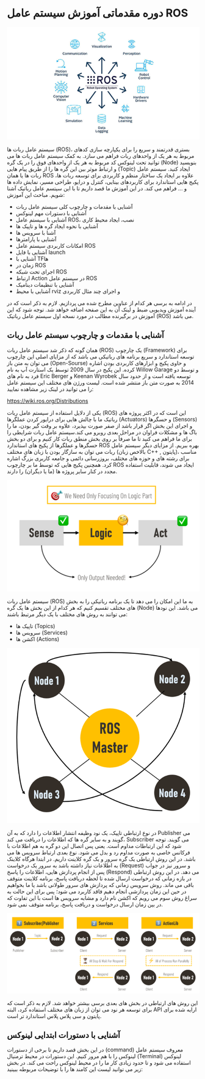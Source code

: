 # دوره مقدماتی آموزش سیستم عامل ROS

![تصویر معرفی سیستم عامل ربات](image.png)

سیستم عامل ربات ها (ROS)، بستری قدرتمند و سریع را برای یکپارچه سازی کدهای مربوط به هر یک از واحدهای ربات فراهم می سازد. به کمک سیستم عامل ربات ها می توانید تحت لینوکس کد مربوط به هر یک از واحدهای فوق را در یک گره (Node) بنویسید و ارتباط موثر بین این گره ها را از طریق پیام هایی (Topic) ایجاد کنید. سیستم عامل ربات ها یا همان ROS علاوه بر ایجاد یک ساختار منظم و کاربردی برای توسعه ربات ها، پکیج هایی استاندارد برای کاربردهای بینایی، کنترل و درایو، طراحی مسیر، نمایش داده ها و ... فراهم می کند. در این آموزش ما قصد داریم تا با این سیتسم عامل رباتیک آشنا شویم. مباحث این آموزش:

- آشنایی با مقدمات و چارچوب کلی سیستم عامل ربات
- آشنایی با دستورات مهم لینوکس
- آشنایی با سیستم عامل ROS، نصب، ایجاد محیط کاری
- آشنایی با نحوه ایجاد گره ها و تاپیک ها
- آشنا با سرویس ها
- آشنایی با پارامترها
- امکانات کاربردی سیستم عامل ROS
- آشنایی با فایل launch
- آشنایی با TFها
- زمان در ROS
- اجرای تحت شبکه ROS
- ارتباط Action در سیستم عامل ROS
- آشنایی با تنظیمات دینامیک
- آشنایی با محیط rviz و اجرای چند مثال کاربردی

در ادامه به برسی هر کدام از عناوین مطرح شده می پردازیم. لازم به ذکر است که در آینده آموزش ویدیویی ضبط و لینک آن به این صفحه اضافه خواهد شد. توجه شود که این آموزش در برگیرنده مطالب در مورد نسخه اول سیستم عامل رباتیک (ROS) می باشد.

## آشنایی با مقدمات و چارچوب سیستم عامل ربات

همان گونه که ذکر شد سیستم عامل ربات (ROS) یک چارچوب (Framework) برای توسعه استاندارد و سریع برنامه های رباتیکی می باشد که از مزایای اصلی این چارچوب می توان به متن باز (Open-Sourse) و حاوی پکیج و ابزارهای کاربردی بودن اشاره کرده. این پکیج در سال 2009 توسط یک استارت آپ به نام Willow Garage و توسط دو فرد به نام های Eric Berger و Keenan Wyrobek توسعه یافته است و از حدود سال 2014 به صورت متن باز منتشر شده است. لیست ورژن های مختلف این سیستم عامل را می توانید در لینک زیر مشاهده نمایید:

https://wiki.ros.org/Distributions

یکی از دلایل استفاده از سیستم عامل ربات (ROS) این است که در اکثر پروژه های رباتیک ما با چالش هایی برای درایور کردن عملگرها (Actuators) و حسگرها (Sensors) و اجرای این بخش اگر قرار باشد از صفر صورت بپذیرد، علاوه بر وقت گیر بودن، ما را باگ ها و مشکلات فراوان در مراحل بعدی روبرو می کند.سیستم عامل ربات شرایطی را برای ما فراهم می کنید تا ما صرفاً بر روی بخش منطق ربات کار کنیم و برای دو بخش حسگرها و عملگرها از پکیج های استاندارد ROS بهره ببریم. از مزایای دیگر سیستم عامل ربات می توان به سازگار بودن با زبان های مختلف (بالاخص زبان C++ , پایتون)، مناسب برای رشته های و حوزه های مختلف، بروزرسانی دائمی و جامعه کاربری بزرگ اشاره کرد. همچنین پکیج هایی که توسط ما بر چارچوب ROS ایجاد می شوند، قابلیت استفاده مجدد در کنار سایر پروژه ها (ما یا دیگران) را دارند.

![تصویر ساختار کلی ربات](image-1.png)

سیستم عامل ربات (ROS) به ما این امکان را می دهد تا یک برنامه رباتیکی را به بخش های مختلف تقسیم کنیم که هر کدام از این بخش ها یک گره (Node) می باشد. این نودها می توانند به روش های مختلف با یک دیگر مرتبط باشند:

- تاپیک ها (Topics)
- سرویس ها (Services)
- اکشن ها (Actions)

![نودها در  سیستم عامل ربات](image-2.png)

در نوع ارتباطی تاپیک، یک نود وظیفه انتشار اطلاعات را دارد که به آن Publisher می گویند و به سایر گره ها که اطلاعات را دریافت می کند، Subscriber می گویند. توجه شود که این ارتباطات مداوم است. یعنی پس اتصال این دو گره به هم اطلاعات با فرکانس خاصی به صورت مداوم رد و بدل می شود. نوع بعدی ارتباط سرویس ها می باشد. در این روش ارتباطی یک گره سرور و یک گره کلاینت داریم. در ابتدا هرگاه کلاینک به اطلاعات نیاز داشته باشد به سرور یک درخواست (Request) و سرور نیز در جواب پس از انجام پردازش هایی، اطلاعات را پاسخ (Respond) می دهد. در این روش ارتباطی در بازه زمانی که درخواست ارسال شده تا لحظه دریافت پاسخ، برنامه کلاینت متوقف باقی می ماند. روش سرویس زمانی که پردازش های سرور طولانی باشد یا ما بخواهیم در حین این زمان پردازشی انجام دهیم فاقد کاربرد می شود؛ پس برای این حالت به سراغ روش سوم می رویم که اکشن نام دارد و مشابه سرویس ها است با این تفاوت که در بین زمان ارسال درخواست و دریافت پاسخ، برنامه متوقف نمی شود.

![راه های ارتباطی گره ها](image-3.png)

این روش های ارتباطی در بخش های بعدی برسی بیشتر خواهد شد. لازم به ذکر است که برای توسعه هر نود می توان از زبان های مختلف استفاده کرد، البته API ارایه شده برای پایتون و سی پلاس پلاس استاندارد تر است.

## آشنایی با دستورات ابتدایی لینوکس

در این بخش قصد داریم تا برخی از دستورات (command) معروف سیستم عامل لینوکس را با هم مرور کنیم. این دستورات در محیط ترمنیال (Terminal) لینوکس استفاده می شود و تا حدود زیادی کار ما را در محیط لینوکس راحت می کند. در بخش زیر می توانید لیست این کامند ها را با توضیحات مربوطه ببینید:
